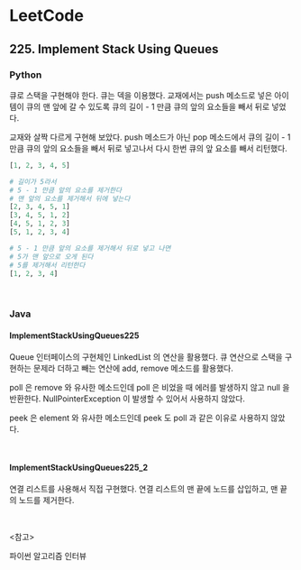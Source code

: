 # LeetCode

## 225. Implement Stack Using Queues

### Python

큐로 스택을 구현해야 한다. 큐는 덱을 이용했다. 교재에서는 push 메소드로 넣은 아이템이 큐의 맨 앞에 갈 수 있도록 큐의 길이 - 1 만큼 큐의 앞의 요소들을 빼서 뒤로 넣었다.

교재와 살짝 다르게 구현해 보았다. push 메소드가 아닌 pop 메소드에서 큐의 길이 - 1 만큼 큐의 앞의 요소들을 빼서 뒤로 넣고나서 다시 한번 큐의 앞 요소를 빼서 리턴했다.

```python
[1, 2, 3, 4, 5]

# 길이가 5라서
# 5 - 1 만큼 앞의 요소를 제거한다
# 맨 앞의 요소를 제거해서 뒤에 넣는다
[2, 3, 4, 5, 1]
[3, 4, 5, 1, 2]
[4, 5, 1, 2, 3]
[5, 1, 2, 3, 4]

# 5 - 1 만큼 앞의 요소를 제거해서 뒤로 넣고 나면
# 5가 맨 앞으로 오게 된다
# 5를 제거해서 리턴한다
[1, 2, 3, 4]
```

<br>

### Java

#### ImplementStackUsingQueues225

Queue 인터페이스의 구현체인 LinkedList 의 연산을 활용했다. 큐 연산으로 스택을 구현하는 문제라 더하고 빼는 연산에 add, remove 메소드를 활용했다. 

poll 은 remove 와 유사한 메소드인데 poll 은 비었을 때 에러를 발생하지 않고 null 을 반환한다. NullPointerException 이 발생할 수 있어서 사용하지 않았다.

peek 은 element 와 유사한 메소드인데 peek 도 poll 과 같은 이유로 사용하지 않았다.

<br>

#### ImplementStackUsingQueues225_2

연결 리스트를 사용해서 직접 구현했다. 연결 리스트의 맨 끝에 노드를 삽입하고, 맨 끝의 노드를 제거한다.

<br>

<참고>

파이썬 알고리즘 인터뷰



